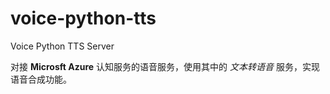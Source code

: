 # voice-python-tts

Voice Python TTS Server

对接 **Microsft Azure** 认知服务的语音服务，使用其中的 *文本转语音* 服务，实现语音合成功能。
